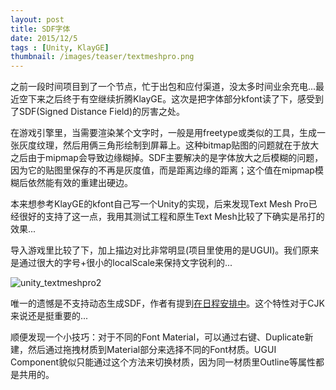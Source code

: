 ```yaml
---
layout: post
title: SDF字体
date: 2015/12/5
tags : [Unity, KlayGE]
thumbnail: /images/teaser/textmeshpro.png
---
```


之前一段时间项目到了一个节点，忙于出包和应付渠道，没太多时间业余充电...最近空下来之后终于有空继续折腾KlayGE。这次是把字体部分kfont读了下，感受到了SDF(Signed Distance Field)的厉害之处。

<!--more-->

在游戏引擎里，当需要渲染某个文字时，一般是用freetype或类似的工具，生成一张灰度纹理，然后用俩三角形绘制到屏幕上。这种bitmap贴图的问题就在于放大之后由于mipmap会导致边缘糊掉。SDF主要解决的是字体放大之后模糊的问题，因为它的贴图里保存的不再是灰度值，而是距离边缘的距离；这个值在mipmap模糊后依然能有效的重建出硬边。

本来想参考KlayGE的kfont自己写一个Unity的实现，后来发现Text Mesh Pro已经很好的支持了这一点，我用其测试工程和原生Text Mesh比较了下确实是吊打的效果...


导入游戏里比较了下，加上描边对比非常明显(项目里使用的是UGUI)。我们原来是通过很大的字号+很小的localScale来保持文字锐利的...

![unity_textmeshpro2](/images/unity_textmeshpro2.png)

唯一的遗憾是不支持动态生成SDF，作者有提到[在日程安排中](http://digitalnativestudios.com/forum/index.php?topic=169.0)。这个特性对于CJK来说还是挺重要的...

顺便发现一个小技巧：对于不同的Font Material，可以通过右键、Duplicate新建，然后通过拖拽材质到Material部分来选择不同的Font材质。UGUI Component貌似只能通过这个方法来切换材质，因为同一材质里Outline等属性都是共用的。